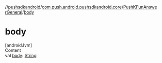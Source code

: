//[pushsdkandroid](../../index.md)/[com.push.android.pushsdkandroid.core](../index.md)/[PushKFunAnswerGeneral](index.md)/[body](body.md)



# body  
[androidJvm]  
Content  
val [body](body.md): [String](https://kotlinlang.org/api/latest/jvm/stdlib/kotlin/-string/index.html)  



